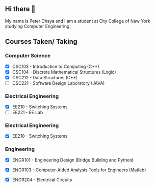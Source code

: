 ## Hi there 👋
My name is Peter Chaya and I am a student at City College of New York studying Computer Engineering.

## Courses Taken/ Taking
### Computer Science
- [x] CSC103 - Introduction to Computing (C++)
- [x] CSC104 - Discrete Mathematical Structures (Logic)
- [x] CSC212 - Data Structures (C++)
- [ ] CSC221 - Software Design Laboratory (JAVA)

### Electrical Engineering
- [x] EE210 - Switching Systems
- [ ] EE221 - EE Lab

### Electrical Engineering
- [x] EE210 - Switching Systems

### Engineering
- [x] ENGR101 - Engineering Design (Bridge Building and Python)
- [x] ENGR103 - Computer-Aided Analysis Tools for Engineers (Matlab)
- [x] ENGR204 - Electrical Circuits

